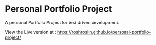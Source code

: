 # Personal Portfolio Project
A personal Portfolio Project for test driven development.

View the Live version at : https://roshroslin.github.io/personal-portfolio-project/
